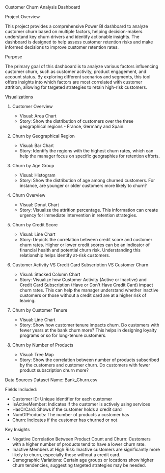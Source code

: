 Customer Churn Analysis Dashboard

Project Overview

This project provides a comprehensive Power BI dashboard to analyze customer churn based on multiple factors, helping decision-makers understand key churn drivers and identify actionable insights. The dashboard is designed to help assess customer retention risks and make informed decisions to improve customer retention rates.

Purpose

The primary goal of this dashboard is to analyze various factors influencing customer churn, such as customer activity, product engagement, and account status. By exploring different scenarios and segments, this tool offers insights into which factors are most correlated with customer attrition, allowing for targeted strategies to retain high-risk customers.

Visualizations

1. Customer Overview
   - Visual: Area Chart
   - Story: Show the distribution of customers over the three geographical regions - France, Germany and Spain.
  
2. Churn by Geographical Region
   - Visual: Bar Chart
   - Story: Identify the regions with the highest churn rates, which can help the manager focus on specific geographies for retention efforts.

3. Churn by Age Group
   - Visual: Histogram
   - Story: Show the distribution of age among churned customers. For instance, are younger or older customers more likely to churn?
  
4. Churn Overview
   - Visual: Donut Chart
   - Story: Visualize the attrition percentage. This information can create urgency for immediate intervention in retention strategies.

5. Churn by Credit Score
   - Visual: Line Chart
   - Story: Depicts the correlation between credit score and customer churn rates. Higher or lower credit scores can be an indicator of financial health and potential churn risk. Understanding this relationship helps identify at-risk customers.

6. Customer Activity VS Credit Card Subscription VS Customer Churn
   - Visual: Stacked Column Chart
   - Story: Visualize how Customer Activity (Active or Inactive) and Credit Card Subscription (Have or Don't Have Credit Card) impact churn rates. This can help the manager understand whether inactive customers or those without a credit card are at a higher risk of leaving.

7. Churn by Customer Tenure
   - Visual: Line Chart
   - Story: Show how customer tenure impacts churn. Do customers with fewer years at the bank churn more? This helps in designing loyalty programs or so for long-tenure customers.
  
8. Churn by Number of Products
   - Visual: Tree Map
   - Story: Show the correlation between number of products subscribed by the customers and customer churn. Do customers with fewer product subscription churn more?

Data Sources
Dataset Name: Bank_Churn.csv

Fields Included:
- Customer ID: Unique identifier for each customer
- IsActiveMember: Indicates if the customer is actively using services
- HasCrCard: Shows if the customer holds a credit card
- NumOfProducts: The number of products a customer has
- Churn: Indicates if the customer has churned or not

Key Insights
- Negative Correlation Between Product Count and Churn: Customers with a higher number of products tend to have a lower churn rate.
- Inactive Members at High Risk: Inactive customers are significantly more likely to churn, especially those without a credit card.
- Demographic Variations: Certain age groups or locations show higher churn tendencies, suggesting targeted strategies may be needed.
